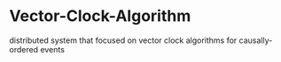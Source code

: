 # Vector-Clock-Algorithm
distributed system that focused on  vector clock algorithms for causally-ordered events
